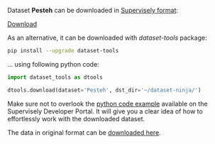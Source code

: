 Dataset **Pesteh** can be downloaded in [Supervisely format](https://developer.supervisely.com/api-references/supervisely-annotation-json-format):

 [Download](https://assets.supervisely.com/remote/eyJsaW5rIjogInMzOi8vc3VwZXJ2aXNlbHktZGF0YXNldHMvMzY0OF9QZXN0ZWgvcGVzdGVoLURhdGFzZXROaW5qYS50YXIiLCAic2lnIjogImZ3WTNpaGIrV1huN1FYREVJS1BvWXVmNWdBdXNEdXpIQk9xbFFnanVQWms9In0=?response-content-disposition=attachment%3B%20filename%3D%22pesteh-DatasetNinja.tar%22)

As an alternative, it can be downloaded with *dataset-tools* package:
``` bash
pip install --upgrade dataset-tools
```

... using following python code:
``` python
import dataset_tools as dtools

dtools.download(dataset='Pesteh', dst_dir='~/dataset-ninja/')
```
Make sure not to overlook the [python code example](https://developer.supervisely.com/getting-started/python-sdk-tutorials/iterate-over-a-local-project) available on the Supervisely Developer Portal. It will give you a clear idea of how to effortlessly work with the downloaded dataset.

The data in original format can be [downloaded here](https://www.kaggle.com/datasets/mohammadrahimzadeh/pistachios/download?datasetVersionNumber=1).